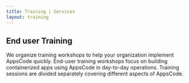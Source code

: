 ```yaml
---
title: Training | Services
layout: training
---
```


## End user Training

We organize training workshops to help your organization implement AppsCode quickly. End-user
training workshops focus on building containerized apps using AppsCode in day-to-day operations.
Training sessions are divided separately covering different aspects of AppsCode.</p>
